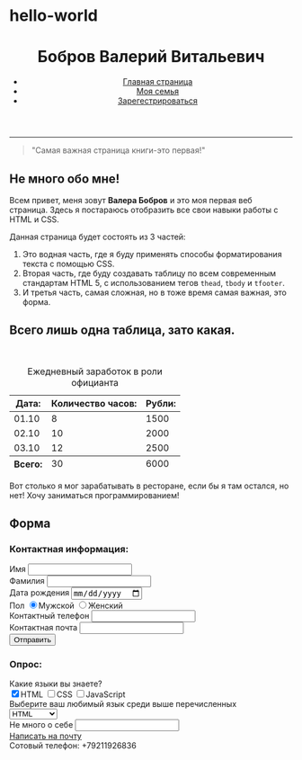 # hello-world
<!DOCTYPE html>
<html>
    <head>
        <meta lang="ru">
        <meta charset="utf-8">
        <meta content="Визитная карточка, инфа о себе">
        <link rel="stylesheet" href=Style/style.css>
        <title>Визитная карточка</title>
    </head>
    <body>
        <div class="wrapper">
            <header>
                <div class="name-page">
                    <h1>Бобров Валерий Витальевич</h1>
                </div>
                <nav class="main-nav">
                    <ul>
                        <li><a href="" alt="">Главная страница</a></li>
                        <li><a href="" alt="">Моя семья</a></li>
                        <li><a href="" alt="">Зарегестрироваться</a></li>
                    </ul>
                </nav>
            </header>
            <hr>
            <main>
                <section class="Intro">
                    <blockquote>"Самая важная страница книги-это первая!"</blockquote>
                    <h1>Не много обо мне!</h1>
                    <p>Всем привет, меня зовут <strong>Валера Бобров</strong> и это моя первая веб страница. Здесь я постараюсь отобразить все свои навыки работы с HTML и CSS.</p>
                    <p>Данная страница будет состоять из 3 частей:
                       <div class="list">
                            <ol>
                                <li>Это водная часть, где я буду применять способы форматирования текста с помощью CSS.</li>
                                <li>Вторая часть, где буду создавать таблицу по всем современным стандартам HTML 5, с использованием тегов <code>thead</code>, <code>tbody</code> и <code>tfooter</code>.</li>
                                <li>И третья часть, самая сложная, но в тоже время самая важная, это форма.</li>
                            </ol>
                        </div>
                    </p>
                </section>
                <section class="time-table">
                    <article class="1-time">
                        <h2> Всего лишь одна таблица, зато какая.</h2>
                        <table>
                            <caption>Ежедневный заработок в роли официанта</caption>
                            <thead>
                                <tr>
                                    <th>Дата:</th>
                                    <th>Количество часов:</th>
                                    <th>Рубли:</th>
                                </tr>
                            </thead>
                            <tbody>
                                <tr>
                                     <td>01.10</td>
                                     <td class="hours">8</td>
                                     <td class="money">1500</td>
                                </tr>
                                <tr>
                                     <td>02.10</td>
                                     <td class="hours">10</td>
                                     <td>2000</td>
                                </tr>
                                <tr>
                                     <td>03.10</td>
                                     <td class="hours">12</td>
                                     <td class="money">2500</td>
                                </tr>
                            </tbody>
                            <tfoot>
                                <tr>
                                     <th>Всего:</th>
                                     <td class="hours">30</td>
                                     <td class="money">6000</td>
                                </tr>
                            </tfoot>
                        </table>
                        <p>Вот столько я мог зарабатывать в ресторане, если бы я там остался, но нет! Хочу заниматься программированием!</p>
                    </article>
                </section>
                <section class="feedback">
                   <h2>Форма</h2>
                    <article class="main-info">
                        <form method="post" action="">
                                <h3>Контактная информация:</h3>
                                <label for="name">Имя</label>
                                <input type="text" id="name">
                                <br> 
                                <label for="second-name">Фамилия</label>
                                <input type="text" id="second-name">
                                <br>
                                <label for"birthday">Дата рождения</label>
                                <input type="date" id="birthday">
                                <br>
                                <label for="female">Пол</label>
                                <input type="radio" id="female" value="man" checked>Мужской
                                <input type="radio" id="female" value="woman">Женский
                                <br>
                                <label for="number">Контактный телефон</label>
                                <input type="tel" id="number">
                                <br>
                                <label for="contact-email">Контактная почта</label>
                                <input type="email" id="contact=email">
                                <br>
                                <input type="submit" value="Отправить"Б
                        </form>                        
                    </article>
                    <article class="TI-info">
                        <form method="post" action="">
                                <h3>Опрос:</h3>
                                <label for="lang">Какие языки вы знаете?</label><br>
                                <input type="checkbox" id="lang" value="HTML" checked>HTML
                                <input type="checkbox" id="lang" value="CSS">CSS
                                <input type="checkbox" id="lang" value="JavaScript">JavaScript
                                <br>
                                <label for="lang-pop">Выберите ваш любимый язык среди выше перечисленных</label><br>
                                <select id="lang-pop" name="lang-pop">
                                    <option value="HTML">HTML</option>
                                    <option value="CSS">CSS</option>
                                    <option value="JS">JavaScript</option>
                                </select>
                                <br>
                                <label for="info-self">Не много о себе</label>
                                <input type="textarea" id="info-self">
                        </form>
                    </article>
                </section>
            </main>
            <footer>
                <section class="contact-info">
                    <a href="mailto:bvalera15@gmail.com">Написать на почту</a><br>
                    Сотовый телефон: +79211926836
                </section>
                <div class="links">
                    <a href="https://vk.com/id157403986" name="Link-vk"><img src="Image/%C2%A0vk-logo.jpg" alt=""></a>
                    <a href="https://twitter.com/Freenova1" name="Link-twitter"><img src="Image/logo-twitter.png" alt=""></a>
                    <a href="https://www.instagram.com/freenova1/?hl=ru" name="Link-insta"><img src="Image/logo-insta.jpg" alt=""></a>
                </div>
            </footer>
        </div>
    </body>
</html>
